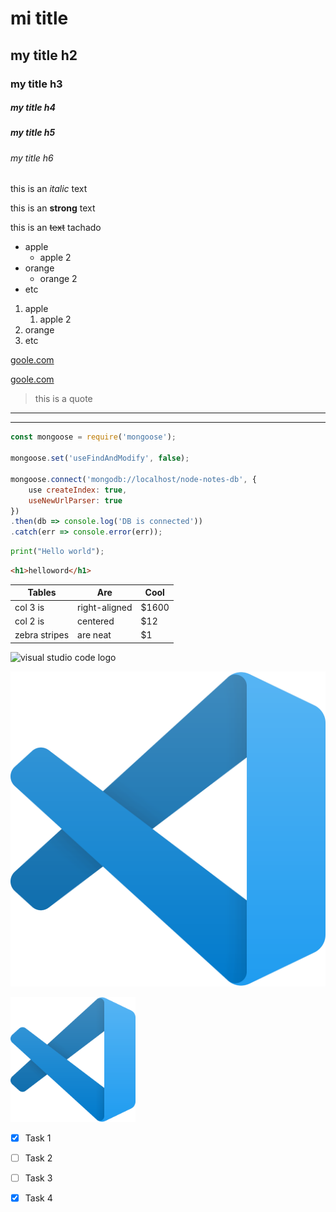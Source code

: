 <!--HEADING -->

# mi title
## my title h2
### my title h3
##### my title h4
##### my title h5
###### my title h6

<!-- italic -->
this is an *italic* text

<!-- strong -->
this is an **strong** text

<!-- strikethrough -->
this is an ~~text~~ tachado


<!-- UL -->
* apple
    * apple 2
* orange
    * orange 2
* etc

1. apple
    1. apple 2
2. orange
3. etc

<!-- Enlaces -->
[goole.com](https://www.google.com)

[goole.com](https://www.google.com "Custom tile")

<!-- Citas -->
>this  is a quote
---
___

<!--Para copiar código-->
```javascript
const mongoose = require('mongoose');

mongoose.set('useFindAndModify', false);

mongoose.connect('mongodb://localhost/node-notes-db', {
    use createIndex: true,
    useNewUrlParser: true
})
.then(db => console.log('DB is connected'))
.catch(err => console.error(err));
```

```python
print("Hello world");
```

```html
<h1>helloword</h1>
```

<!--tables -->
| Tables        | Are           | Cool  |
|---------------|---------------|-------|
| col 3 is      | right-aligned | $1600 |
| col 2 is      | centered      |  $12  |
| zebra stripes | are neat      |  $1   |

<!--Imagenes Remota-->
![visual studio code logo](https://upload.wikimedia.org/wikipedia/commons/thumb/9/9a/Visual_Studio_Code_1.35_icon.svg/1200px-Visual_Studio_Code_1.35_icon.svg.png)

<!--Imagenes Locales -->
![visual studio code logo](./vscode.png "vscode logo")

<img src="./vscode.png" style="width:200px; height=200px;"/>


<!-- GITHUB MARKDOWN -->

* [x] Task 1
* [ ] Task 2
* [ ] Task 3
* [x] Task 4

